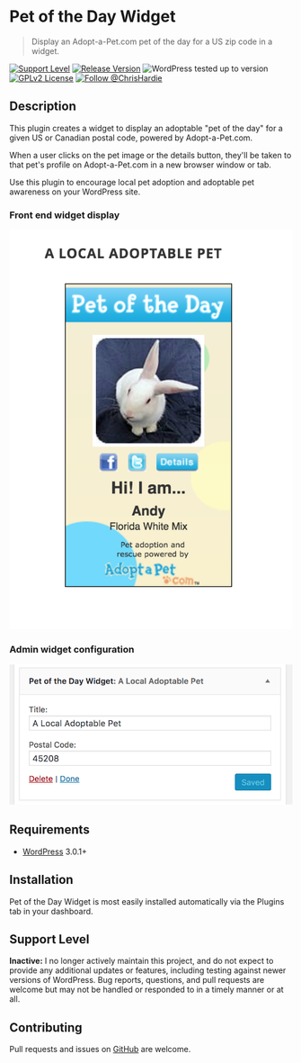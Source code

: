 # Pet of the Day Widget

> Display an Adopt-a-Pet.com pet of the day for a US zip code in a widget.

[![Support Level](https://img.shields.io/badge/support-inactive-lightgrey.svg)](#support-level) [![Release Version](https://img.shields.io/github/tag/ChrisHardie/pet-of-the-day-widget.svg?label=release)](https://github.com/ChrisHardie/pet-of-the-day-widget/releases/latest) ![WordPress tested up to version](https://img.shields.io/wordpress/plugin/tested/pet-of-the-day-widget) [![GPLv2 License](https://img.shields.io/github/license/ChrisHardie/pet-of-the-day-widget.svg)](https://github.com/ChrisHardie/pet-of-the-day-widget/blob/master/LICENSE) [![Follow @ChrisHardie](https://img.shields.io/twitter/follow/ChrisHardie?style=social)](https://twitter.com/ChrisHardie)

## Description

This plugin creates a widget to display an adoptable "pet of the day" for a given US or Canadian postal code, powered by Adopt-a-Pet.com.

When a user clicks on the pet image or the details button, they'll be taken to that pet's profile on Adopt-a-Pet.com in a new browser window or tab.

Use this plugin to encourage local pet adoption and adoptable pet awareness on your WordPress site.

### Front end widget display

![Front end widget display](.wordpress-org/screenshot-1.png)

### Admin widget configuration

![Admin widget configuration](.wordpress-org/screenshot-2.png)

## Requirements

* [WordPress](http://wordpress.org) 3.0.1+

## Installation

Pet of the Day Widget is most easily installed automatically via the Plugins tab in your dashboard.

## Support Level

**Inactive:** I no longer actively maintain this project, and do not expect to provide any additional updates or features, including testing against newer versions of WordPress.  Bug reports, questions, and pull requests are welcome but may not be handled or responded to in a timely manner or at all.

## Contributing

Pull requests and issues on [GitHub](https://github.com/ChrisHardie/pet-of-the-day-widget) are welcome.